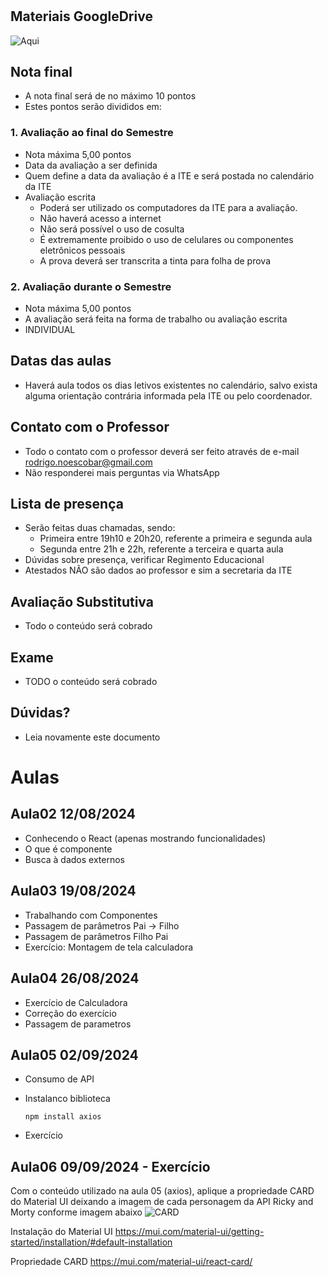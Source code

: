 # 

## Materiais GoogleDrive
![Aqui](https://drive.google.com/drive/folders/1M_CHptbJIXzIjHBbq73hD6WJhg7F-lIj?usp=sharing)

## Nota final
- A nota final será de no máximo 10 pontos
- Estes pontos serão divididos em:

### 1. Avaliação ao final do Semestre
- Nota máxima 5,00 pontos
- Data da avaliação a ser definida
- Quem define a data da avaliação é a ITE e será postada no calendário da ITE
- Avaliação escrita
  - Poderá ser utilizado os computadores da ITE para a avaliação.
  - Não haverá acesso a internet
  - Não será possível o uso de cosulta
  - É extremamente proibido o uso de celulares ou componentes eletrônicos pessoais
  - A prova deverá ser transcrita a tinta para folha de prova


### 2. Avaliação durante o Semestre
- Nota máxima 5,00 pontos
- A avaliação será feita na forma de trabalho ou avaliação escrita
- INDIVIDUAL

## Datas das aulas
- Haverá aula todos os dias letivos existentes no calendário, salvo exista alguma orientação contrária informada pela ITE ou pelo coordenador.

## Contato com o Professor
- Todo o contato com o professor deverá ser feito através de e-mail [rodrigo.noescobar@gmail.com](mailto:rodrigo.noescobar@gmail.com)
- Não responderei mais perguntas via WhatsApp

## Lista de presença
- Serão feitas duas chamadas, sendo:
    - Primeira entre 19h10 e 20h20, referente a primeira e segunda aula
    - Segunda entre 21h e 22h, referente a terceira e quarta aula
- Dúvidas sobre presença, verificar Regimento Educacional
- Atestados NÃO são dados ao professor e sim a secretaria da ITE

## Avaliação Substitutiva
- Todo o conteúdo será cobrado

## Exame
- TODO o conteúdo será cobrado

## Dúvidas?
- Leia novamente este documento

# Aulas

## Aula02 12/08/2024
- Conhecendo o React (apenas mostrando funcionalidades)
- O que é componente
- Busca à dados externos

## Aula03 19/08/2024
- Trabalhando com Componentes
- Passagem de parâmetros Pai -> Filho
- Passagem de parâmetros Filho Pai
- Exercício: Montagem de tela calculadora

## Aula04 26/08/2024
- Exercício de Calculadora
- Correção do exercício
- Passagem de parametros

## Aula05 02/09/2024
- Consumo de API
- Instalanco biblioteca 

  ``` npm install axios ```
- Exercício 

## Aula06 09/09/2024 - Exercício
Com o conteúdo utilizado na aula 05 (axios), aplique a propriedade CARD do Material UI deixando a imagem de cada personagem da API Ricky and Morty conforme imagem abaixo
![CARD](aula06/imagem.png)


Instalação do Material UI
https://mui.com/material-ui/getting-started/installation/#default-installation

Propriedade CARD
https://mui.com/material-ui/react-card/
